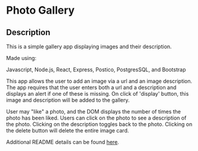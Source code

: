 # Photo Gallery

## Description

This is a simple gallery app displaying images and their description.

Made using:

Javascript,
Node.js,
React,
Express,
Postico,
PostgresSQL,
and Bootstrap

This app allows the user to add an image via a url and an image description. The app requires that the user enters both a url and a description and displays an alert if one of these is missing. On click of 'display' button, this image and description will be added to the gallery.

User may "like" a photo, and the DOM displays the number of times the photo has been liked. Users can click on the photo to see a description of the photo. Clicking on the description toggles back to the photo. Clicking on the delete button will delete the entire image card.


Additional README details can be found [here](https://github.com/PrimeAcademy/readme-template/blob/master/README.md).
